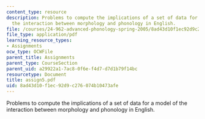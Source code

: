 ```yaml
---
content_type: resource
description: Problems to compute the implications of a set of data for a model of
  the interaction between morphology and phonology in English.
file: /courses/24-962-advanced-phonology-spring-2005/8ad43d10f1ec92d9c276074b10473afe_assign5.pdf
file_type: application/pdf
learning_resource_types:
- Assignments
ocw_type: OCWFile
parent_title: Assignments
parent_type: CourseSection
parent_uid: a29922a1-7ac8-0f6e-f4d7-d7d1b79f14bc
resourcetype: Document
title: assign5.pdf
uid: 8ad43d10-f1ec-92d9-c276-074b10473afe
---
```

Problems to compute the implications of a set of data for a model of the interaction between morphology and phonology in English.

